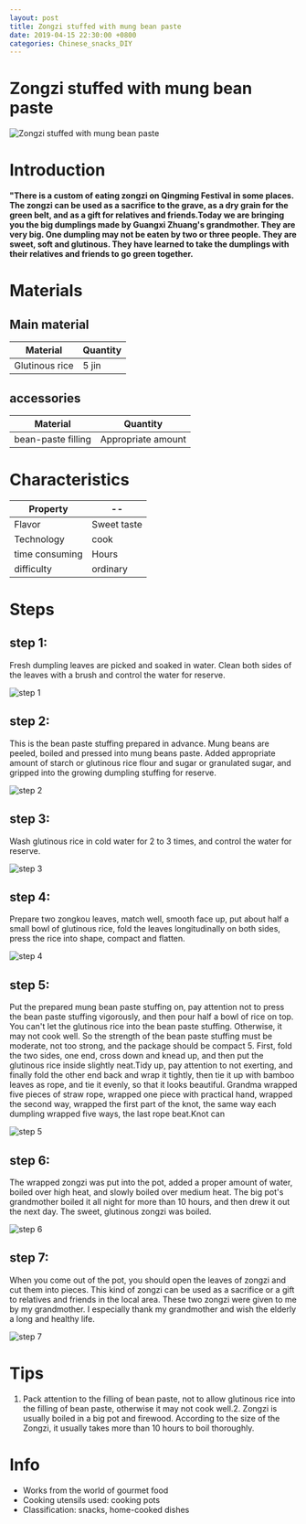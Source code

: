 ```yaml
---
layout: post
title: Zongzi stuffed with mung bean paste
date: 2019-04-15 22:30:00 +0800
categories: Chinese_snacks_DIY
---
```


# Zongzi stuffed with mung bean paste

![Zongzi stuffed with mung bean paste]({{site.baseurl}}/img/451932/451932.jpg)

# Introduction

**"There is a custom of eating zongzi on Qingming Festival in some places. The zongzi can be used as a sacrifice to the grave, as a dry grain for the green belt, and as a gift for relatives and friends.Today we are bringing you the big dumplings made by Guangxi Zhuang's grandmother. They are very big. One dumpling may not be eaten by two or three people. They are sweet, soft and glutinous. They have learned to take the dumplings with their relatives and friends to go green together.**

# Materials


## Main material

Material|Quantity
--|--
Glutinous rice|5 jin

## accessories

Material|Quantity
--|--
bean-paste filling|Appropriate amount

# Characteristics

Property|--
--|--
Flavor|Sweet taste
Technology|cook
time consuming|Hours
difficulty|ordinary

# Steps

## step 1:

Fresh dumpling leaves are picked and soaked in water. Clean both sides of the leaves with a brush and control the water for reserve.

![step 1]({{site.baseurl}}/img/451932/1.jpg)

## step 2:

This is the bean paste stuffing prepared in advance. Mung beans are peeled, boiled and pressed into mung beans paste. Added appropriate amount of starch or glutinous rice flour and sugar or granulated sugar, and gripped into the growing dumpling stuffing for reserve.

![step 2]({{site.baseurl}}/img/451932/2.jpg)

## step 3:

Wash glutinous rice in cold water for 2 to 3 times, and control the water for reserve.

![step 3]({{site.baseurl}}/img/451932/3.jpg)

## step 4:

Prepare two zongkou leaves, match well, smooth face up, put about half a small bowl of glutinous rice, fold the leaves longitudinally on both sides, press the rice into shape, compact and flatten.

![step 4]({{site.baseurl}}/img/451932/4.jpg)

## step 5:

Put the prepared mung bean paste stuffing on, pay attention not to press the bean paste stuffing vigorously, and then pour half a bowl of rice on top. You can't let the glutinous rice into the bean paste stuffing. Otherwise, it may not cook well. So the strength of the bean paste stuffing must be moderate, not too strong, and the package should be compact 5. First, fold the two sides, one end, cross down and knead up, and then put the glutinous rice inside slightly neat.Tidy up, pay attention to not exerting, and finally fold the other end back and wrap it tightly, then tie it up with bamboo leaves as rope, and tie it evenly, so that it looks beautiful. Grandma wrapped five pieces of straw rope, wrapped one piece with practical hand, wrapped the second way, wrapped the first part of the knot, the same way each dumpling wrapped five ways, the last rope beat.Knot can

![step 5]({{site.baseurl}}/img/451932/5.jpg)

## step 6:

The wrapped zongzi was put into the pot, added a proper amount of water, boiled over high heat, and slowly boiled over medium heat. The big pot's grandmother boiled it all night for more than 10 hours, and then drew it out the next day. The sweet, glutinous zongzi was boiled.

![step 6]({{site.baseurl}}/img/451932/6.jpg)

## step 7:

When you come out of the pot, you should open the leaves of zongzi and cut them into pieces. This kind of zongzi can be used as a sacrifice or a gift to relatives and friends in the local area. These two zongzi were given to me by my grandmother. I especially thank my grandmother and wish the elderly a long and healthy life.

![step 7]({{site.baseurl}}/img/451932/7.jpg)

# Tips

1. Pack attention to the filling of bean paste, not to allow glutinous rice into the filling of bean paste, otherwise it may not cook well.2. Zongzi is usually boiled in a big pot and firewood. According to the size of the Zongzi, it usually takes more than 10 hours to boil thoroughly.

# Info

- Works from the world of gourmet food
- Cooking utensils used: cooking pots
- Classification: snacks, home-cooked dishes